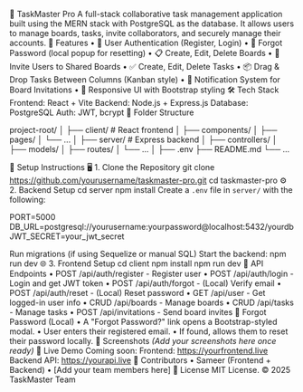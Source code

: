 🧠 TaskMaster Pro
A full-stack collaborative task management application built using the MERN stack with PostgreSQL as the database. It allows users to manage boards, tasks, invite collaborators, and securely manage their accounts.
🚀 Features
•	🔐 User Authentication (Register, Login)
•	🧾 Forgot Password (local popup for resetting)
•	📋 Create, Edit, Delete Boards
•	👥 Invite Users to Shared Boards
•	✅ Create, Edit, Delete Tasks
•	📦 Drag & Drop Tasks Between Columns (Kanban style)
•	🔔 Notification System for Board Invitations
•	🎨 Responsive UI with Bootstrap styling
🛠️ Tech Stack
Frontend: React + Vite
Backend: Node.js + Express.js
Database: PostgreSQL
Auth: JWT, bcrypt
📁 Folder Structure

project-root/
│
├── client/               # React frontend
│   ├── components/
│   ├── pages/
│   └── ...
│
├── server/               # Express backend
│   ├── controllers/
│   ├── models/
│   ├── routes/
│   └── ...
│
├── .env
├── README.md
└── ...

🔧 Setup Instructions
🖥️ 1. Clone the Repository
git clone https://github.com/yourusername/taskmaster-pro.git
cd taskmaster-pro
⚙️ 2. Backend Setup
cd server
npm install
Create a `.env` file in `server/` with the following:

PORT=5000
DB_URL=postgresql://yourusername:yourpassword@localhost:5432/yourdb
JWT_SECRET=your_jwt_secret

Run migrations (if using Sequelize or manual SQL)
Start the backend:
npm run dev
🌐 3. Frontend Setup
cd client
npm install
npm run dev
🧪 API Endpoints
•	POST   /api/auth/register   - Register user
•	POST   /api/auth/login      - Login and get JWT token
•	POST   /api/auth/forgot     - (Local) Verify email
•	POST   /api/auth/reset      - (Local) Reset password
•	GET    /api/user            - Get logged-in user info
•	CRUD   /api/boards          - Manage boards
•	CRUD   /api/tasks           - Manage tasks
•	POST   /api/invitations     - Send board invites
🔐 Forgot Password (Local)
• A "Forgot Password?" link opens a Bootstrap-styled modal.
• User enters their registered email.
• If found, allows them to reset their password locally.
📸 Screenshots
*(Add your screenshots here once ready)*
🔗 Live Demo
Coming soon:
Frontend: https://yourfrontend.live
Backend API: https://yourapi.live
🤝 Contributors
• Sameer (Frontend + Backend)
• [Add your team members here]
📄 License
MIT License. © 2025 TaskMaster Team
